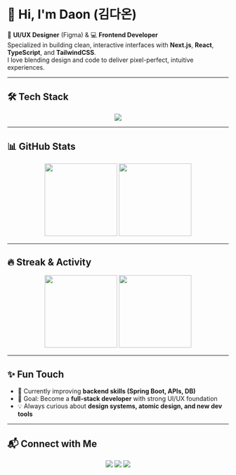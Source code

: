 # 👋 Hi, I'm Daon (김다온)

🎨 **UI/UX Designer** (Figma) & 💻 **Frontend Developer**  
Specialized in building clean, interactive interfaces with **Next.js**, **React**, **TypeScript**, and **TailwindCSS**.  
I love blending design and code to deliver pixel-perfect, intuitive experiences.  

---

## 🛠️ Tech Stack
<p align="center">
  <img src="https://skillicons.dev/icons?i=figma,nextjs,react,typescript,javascript,tailwind,html,css,git,github,vscode" />
</p>

---

## 📊 GitHub Stats
<p align="center">
  <img src="https://github-readme-stats.vercel.app/api?username=Da0nn-Dev&show_icons=true&theme=radical" height="165"/>
  <img src="https://github-readme-stats.vercel.app/api/top-langs/?username=Da0nn-Dev&layout=compact&theme=radical" height="165"/>
</p>

---

## 🔥 Streak & Activity
<p align="center">
  <img src="https://streak-stats.demolab.com?user=YOUR_GITHUB_ID&theme=radical" height="165"/>
  <img src="https://github-profile-summary-cards.vercel.app/api/cards/profile-details?username=YOUR_GITHUB_ID&theme=radical" height="165"/>
</p>

---

## ✨ Fun Touch
- 🌱 Currently improving **backend skills (Spring Boot, APIs, DB)**
- 🎯 Goal: Become a **full-stack developer** with strong UI/UX foundation
- 💡 Always curious about **design systems, atomic design, and new dev tools**

---

## 📬 Connect with Me
<p align="center">
  <a href="mailto:YOUR_EMAIL"><img src="https://img.shields.io/badge/Gmail-D14836?style=flat-square&logo=gmail&logoColor=white"/></a>
  <a href="https://linkedin.com/in/YOUR_ID"><img src="https://img.shields.io/badge/LinkedIn-0A66C2?style=flat-square&logo=linkedin&logoColor=white"/></a>
  <a href="https://github.com/YOUR_GITHUB_ID"><img src="https://img.shields.io/badge/GitHub-181717?style=flat-square&logo=github&logoColor=white"/></a>
</p>
